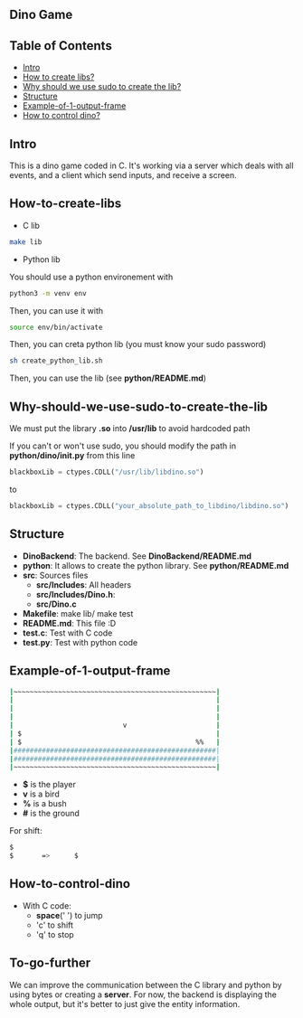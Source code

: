 ## Dino Game

## Table of Contents

- [Intro](#Intro)
- [How to create libs?](#How-to-create-libs)
- [Why should we use sudo to create the lib?](#Why-should-we-use-sudo-to-create-the-lib)
- [Structure](#Structure)
- [Example-of-1-output-frame](#Example-of-1-output-frame)
- [How to control dino?](#How-to-control-dino)

## Intro

This is a dino game coded in C. It's working via a server which deals with all events, and a client which send inputs, and receive a screen.

## How-to-create-libs

- C lib

```sh
make lib
```

- Python lib

You should use a python environement with

```sh
python3 -m venv env
```

Then, you can use it with

```sh
source env/bin/activate
```

Then, you can creta python lib (you must know your sudo password)

```sh
sh create_python_lib.sh
```

Then, you can use the lib (see **python/README.md**)

## Why-should-we-use-sudo-to-create-the-lib
We must put the library **.so** into **/usr/lib** to avoid hardcoded path

If you can't or won't use sudo, you should modify the path in **python/dino/__init__.py** from this line
```py
blackboxLib = ctypes.CDLL("/usr/lib/libdino.so")
```
to 
```py
blackboxLib = ctypes.CDLL("your_absolute_path_to_libdino/libdino.so")
```

## Structure

- **DinoBackend**: The backend. See **DinoBackend/README.md**
- **python**: It allows to create the python library. See **python/README.md**
- **src**: Sources files
    - **src/Includes**: All headers
    - **src/Includes/Dino.h**: 
    - **src/Dino.c**
- **Makefile**: make lib/ make test
- **README.md**: This file :D
- **test.c**: Test with C code
- **test.py**: Test with python code

## Example-of-1-output-frame

```sh
|~~~~~~~~~~~~~~~~~~~~~~~~~~~~~~~~~~~~~~~~~~~~~~~~~~|
|                                                  |
|                                                  |
|                                                  |
|                           v                      |
| $                                                |
| $                                           %%   |
|##################################################|
|##################################################|
|~~~~~~~~~~~~~~~~~~~~~~~~~~~~~~~~~~~~~~~~~~~~~~~~~~|
```
- **$** is the player
- **v** is a bird
- **%** is a bush
- **#** is the ground

For shift:
```sh
$
$       =>      $
```

## How-to-control-dino

- With C code:
    - **space**(' ') to jump
    - 'c' to shift
    - 'q' to stop

## To-go-further

We can improve the communication between the C library and python by using bytes or creating a **server**. For now, the backend is displaying the whole output, but it's better to just give the entity information.